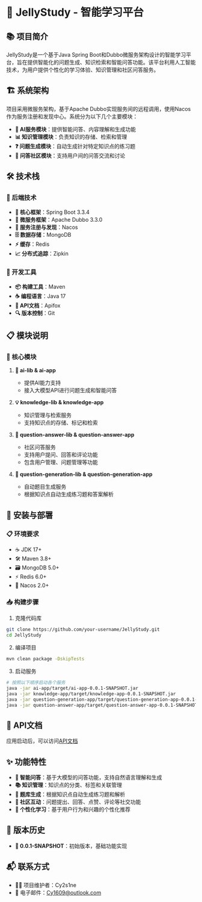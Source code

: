 # 🍮 JellyStudy - 智能学习平台

## 📚 项目简介
JellyStudy是一个基于Java Spring Boot和Dubbo微服务架构设计的智能学习平台，旨在提供智能化的问题生成、知识检索和智能问答功能。该平台利用人工智能技术，为用户提供个性化的学习体验、知识管理和社区问答服务。

## 🏗️ 系统架构
项目采用微服务架构，基于Apache Dubbo实现服务间的远程调用，使用Nacos作为服务注册和发现中心。系统分为以下几个主要模块：

- **🤖 AI服务模块**：提供智能问答、内容理解和生成功能
- **📊 知识管理模块**：负责知识的存储、检索和管理
- **❓ 问题生成模块**：自动生成针对特定知识点的练习题
- **👥 问答社区模块**：支持用户间的问答交流和讨论

## 🛠️ 技术栈

### 🔧 后端技术
- **🌱 核心框架**：Spring Boot 3.3.4
- **🔄 微服务框架**：Apache Dubbo 3.3.0
- **📡 服务注册与发现**：Nacos
- **🗄️ 数据存储**：MongoDB
- **⚡ 缓存**：Redis
- **📈 分布式追踪**：Zipkin

### 🧰 开发工具
- **📦 构建工具**：Maven
- **☕ 编程语言**：Java 17
- **📝 API文档**：Apifox
- **🔍 版本控制**：Git

## 📋 模块说明

### 🧩 核心模块
1. **🧠 ai-lib & ai-app**
   - 提供AI能力支持
   - 接入大模型API进行问题生成和智能问答

2. **💡 knowledge-lib & knowledge-app**
   - 知识管理与检索服务
   - 支持知识点的存储、标记和检索

3. **💬 question-answer-lib & question-answer-app**
   - 社区问答服务
   - 支持用户提问、回答和评论功能
   - 包含用户管理、问题管理等功能

4. **📝 question-generation-lib & question-generation-app**
   - 自动题目生成服务
   - 根据知识点自动生成练习题和答案解析

## 🚀 安装与部署

### 📋 环境要求
- ☕ JDK 17+
- 🛠️ Maven 3.8+
- 🗃️ MongoDB 5.0+
- ⚡ Redis 6.0+
- 📡 Nacos 2.0+

### 📥 构建步骤
1. 克隆代码库
```bash
git clone https://github.com/your-username/JellyStudy.git
cd JellyStudy
```

2. 编译项目
```bash
mvn clean package -DskipTests
```

3. 启动服务
```bash
# 按照以下顺序启动各个服务
java -jar ai-app/target/ai-app-0.0.1-SNAPSHOT.jar
java -jar knowledge-app/target/knowledge-app-0.0.1-SNAPSHOT.jar
java -jar question-generation-app/target/question-generation-app-0.0.1-SNAPSHOT.jar
java -jar question-answer-app/target/question-answer-app-0.0.1-SNAPSHOT.jar
```

## 📃 API文档
应用启动后，可以访问[API文档](接口文档.md)

## ✨ 功能特性
- **🤖 智能问答**：基于大模型的问答功能，支持自然语言理解和生成
- **📚 知识管理**：知识点的分类、标签和关联管理
- **📝 题库生成**：根据知识点自动生成练习题和解析
- **👥 社区互动**：问题提出、回答、点赞、评论等社交功能
- **🎯 个性化学习**：基于用户行为和兴趣的个性化推荐


## 📌 版本历史
- **🚀 0.0.1-SNAPSHOT**：初始版本，基础功能实现

## 📬 联系方式
- 👨‍💻 项目维护者：Cy2s1ne
- 📧 电子邮件：Cy1609@outlook.com